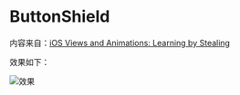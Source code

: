 # ButtonShield

内容来自：[iOS Views and Animations: Learning by Stealing](https://www.raywenderlich.com/267496-ios-views-and-animations-learning-by-stealing)

效果如下：

![效果]()

